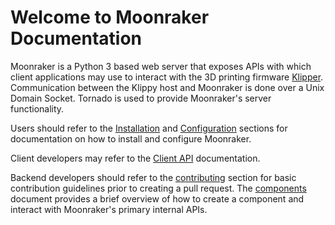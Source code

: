 # Welcome to Moonraker Documentation

Moonraker is a Python 3 based web server that exposes APIs with which
client applications may use to interact with the 3D printing firmware
[Klipper](https://github.com/Klipper3d/klipper). Communication between
the Klippy host and Moonraker is done over a Unix Domain Socket.  Tornado
is used to provide Moonraker's server functionality.

Users should refer to the [Installation](installation.md) and
[Configuration](configuration.md) sections for documentation on how
to install and configure Moonraker.

Client developers may refer to the [Client API](web_api.md)
documentation.

Backend developers should refer to the
[contributing](contributing.md) section for basic contribution
guidelines prior to creating a pull request.  The
[components](components.md) document provides a brief overview
of how to create a component and interact with Moonraker's
primary internal APIs.
